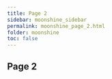 ```yaml
---
title: Page 2
sidebar: moonshine_sidebar
permalink: moonshine_page_2.html
folder: moonshine
toc: false
---
```

## Page 2